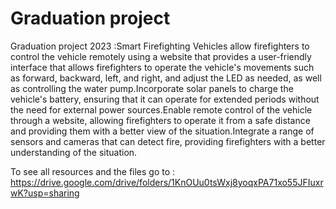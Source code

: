 # Graduation project
 Graduation project 2023
 :Smart Firefighting Vehicles allow firefighters to control the vehicle remotely using a website that provides a user-friendly interface that allows firefighters to operate the vehicle's movements such as forward, backward, left, and right, and adjust the LED as needed, as well as controlling the water pump.Incorporate solar panels to charge the vehicle's battery, ensuring that it can operate for extended periods without the need for external power sources.Enable remote control of the vehicle through a website, allowing firefighters to operate it from a safe distance and providing them with a better view of the situation.Integrate a range of sensors and cameras that can detect fire, providing firefighters with a better understanding of the situation.


 To see all resources and the files go to :
https://drive.google.com/drive/folders/1KnOUu0tsWxj8yoqxPA71xo55JFIuxrwK?usp=sharing



